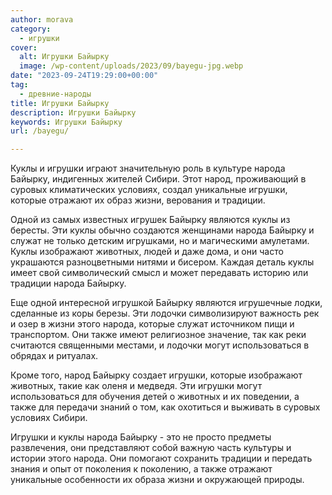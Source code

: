 ```yaml
---
author: morava
category:
  - игрушки
cover:
  alt: Игрушки Байырку
  image: /wp-content/uploads/2023/09/bayegu-jpg.webp
date: "2023-09-24T19:29:00+00:00"
tag:
  - древние-народы
title: Игрушки Байырку
description: Игрушки Байырку
keywords: Игрушки Байырку
url: /bayegu/

---
```

Куклы и игрушки играют значительную роль в культуре народа Байырку, индигенных жителей Сибири. Этот народ, проживающий в суровых климатических условиях, создал уникальные игрушки, которые отражают их образ жизни, верования и традиции.

Одной из самых известных игрушек Байырку являются куклы из бересты. Эти куклы обычно создаются женщинами народа Байырку и служат не только детским игрушками, но и магическими амулетами. Куклы изображают животных, людей и даже дома, и они часто украшаются разноцветными нитями и бисером. Каждая деталь куклы имеет свой символический смысл и может передавать историю или традиции народа Байырку.

Еще одной интересной игрушкой Байырку являются игрушечные лодки, сделанные из коры березы. Эти лодочки символизируют важность рек и озер в жизни этого народа, которые служат источником пищи и транспортом. Они также имеют религиозное значение, так как реки считаются священными местами, и лодочки могут использоваться в обрядах и ритуалах.

Кроме того, народ Байырку создает игрушки, которые изображают животных, такие как оленя и медведя. Эти игрушки могут использоваться для обучения детей о животных и их поведении, а также для передачи знаний о том, как охотиться и выживать в суровых условиях Сибири.

Игрушки и куклы народа Байырку \- это не просто предметы развлечения, они представляют собой важную часть культуры и истории этого народа. Они помогают сохранить традиции и передать знания и опыт от поколения к поколению, а также отражают уникальные особенности их образа жизни и окружающей природы.
